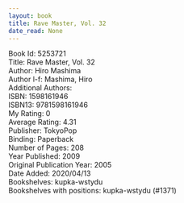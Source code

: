 ```yaml
---
layout: book
title: Rave Master, Vol. 32
date_read: None
---
```


Book Id: 5253721<br />
Title: Rave Master, Vol. 32<br />
Author: Hiro Mashima<br />
Author l-f: Mashima, Hiro<br />
Additional Authors: <br />
ISBN: 1598161946<br />
ISBN13: 9781598161946<br />
My Rating: 0<br />
Average Rating: 4.31<br />
Publisher: TokyoPop<br />
Binding: Paperback<br />
Number of Pages: 208<br />
Year Published: 2009<br />
Original Publication Year: 2005<br />
Date Added: 2020/04/13<br />
Bookshelves: kupka-wstydu<br />
Bookshelves with positions: kupka-wstydu (#1371)<br />

